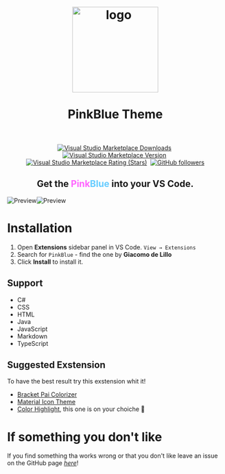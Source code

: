 <h1 align="center">
  <br>
    <img src="https://raw.githubusercontent.com/Giacomo002/PinkBlue-Vs-Code-Theme/main/images/icon/logo_250x250.png" alt="logo" width="200">
  <br><br>
  PinkBlue Theme
  <br>
  <br>
</h1>
<p align="center">
    <a href="https://marketplace.visualstudio.com/items?itemName=Giacomo002.pinkblue-theme"><img alt="Visual Studio Marketplace Downloads" src="https://img.shields.io/visual-studio-marketplace/d/giacomo002.pinkblue-theme?color=%20%23cc99ff" alt="Version"></a>&nbsp;
    <a href="https://marketplace.visualstudio.com/items?itemName=Giacomo002.pinkblue-theme"><img alt="Visual Studio Marketplace Version" src="https://img.shields.io/visual-studio-marketplace/v/giacomo002.pinkblue-theme?color=%20%23cc99ff" alt="Downloads"></a>&nbsp;
    <a href="https://marketplace.visualstudio.com/items?itemName=Giacomo002.pinkblue-theme"><img alt="Visual Studio Marketplace Rating (Stars)" src="https://img.shields.io/visual-studio-marketplace/stars/giacomo002.pinkblue-theme?color=%20%23cc99ff" alt="Ratings"></a>&nbsp;
    <a href="https://github.com/Giacomo002/PinkBlue-Vs-Code-Theme"><img alt="GitHub followers" src="https://img.shields.io/github/followers/Giacomo002?style=social" alt="Followers"></a>
</p>
<h2 align="center">Get the <span style="color:#ff66ff;">Pink</span><span style="color:#66ccff;">Blue</span> into your VS Code.</h2>


![Preview](https://github.com/Giacomo002/PinkBlue-Vs-Code-Theme/blob/main/images/bluedtheme.png?raw=true)![Preview](https://github.com/Giacomo002/PinkBlue-Vs-Code-Theme/blob/main/images/pinkbluetheme.png?raw=true)
# Installation

1. Open **Extensions** sidebar panel in VS Code. `View → Extensions`
2. Search for `PinkBlue` - find the one by **Giacomo de Lillo**
3. Click **Install** to install it.

## Support

-  C#
-  CSS
-  HTML
-  Java
-  JavaScript
-  Markdown
-  TypeScript
## Suggested Exstension

To have the best result try this exstension whit it!

- [Bracket Pai Colorizer](https://marketplace.visualstudio.com/items?itemName=CoenraadS.bracket-pair-colorizer)
- [Material Icon Theme](https://marketplace.visualstudio.com/items?itemName=Giacomo002.pinkblue-theme)
- [Color Highlight](https://marketplace.visualstudio.com/items?itemName=naumovs.color-highlight), this one is on your choiche :raised_hands:

# If something you don't like

If you find something tha works wrong or that you don't like leave an issue on the GitHub page [_here_](https://github.com/Giacomo002/PinkBlue-Vs-Code-Theme/issues)!


